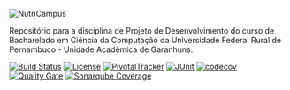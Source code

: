 ![NutriCampus](https://github.com/ddefb/NutriCampus/blob/master/logo.png)

Repositório para a disciplina de Projeto de Desenvolvimento do curso de Bacharelado em Ciência da Computação da Universidade Federal Rural de Pernambuco - Unidade Acadêmica de Garanhuns.

[![Build Status](https://travis-ci.org/NutriCampus/NutriCampus.svg?branch=master)](https://travis-ci.org/NutriCampus/NutriCampus)
[![License](https://img.shields.io/badge/license-MIT-blue.svg)](https://github.com/NutriCampus/NutriCampus/blob/master/LICENSE)
[![PivotalTracker](https://img.shields.io/badge/Pivotal%20Tracker-userstories-orange.svg)](https://www.pivotaltracker.com/n/projects/2025941)
[![JUnit](https://img.shields.io/badge/tests-status-yellow.svg?style=flat)](https://NutriCampus.github.io/NutriCampusUnitTestReport)
[![codecov](https://codecov.io/gh/NutriCampus/NutriCampus/branch/master/graph/badge.svg)](https://codecov.io/gh/NutriCampus/NutriCampus)
[![Quality Gate](https://sonarcloud.io/api/badges/gate?key=com.nutricampus.app)](https://sonarcloud.io/dashboard/index/com.nutricampus.app)
[![Sonarqube Coverage](https://sonarcloud.io/api/badges/measure?key=com.nutricampus.app&metric=coverage)](https://sonarcloud.io/component_measures/domain/Coverage?id=com.nutricampus.app)
